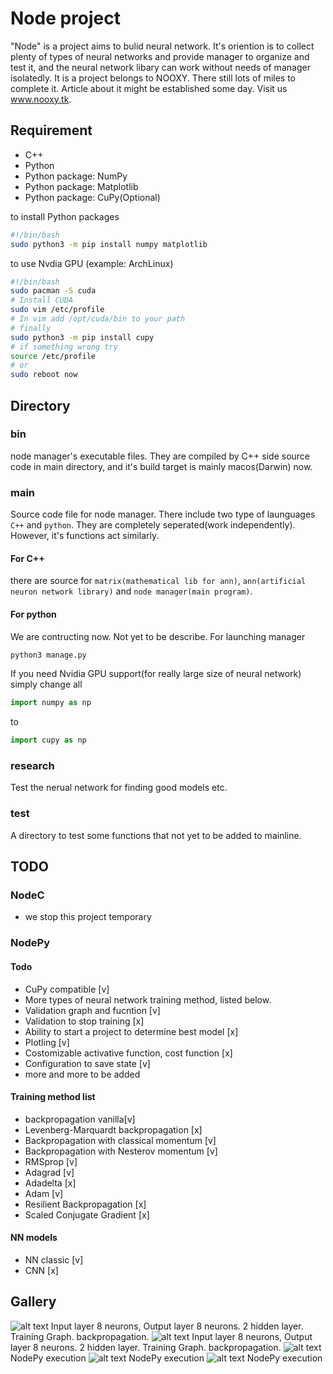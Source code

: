 # Node project
"Node" is a project aims to bulid neural network. It's oriention is to collect plenty of types of neural networks and provide manager to organize and test it, and the neural network libary can work without needs of manager isolatedly. It is a project belongs to NOOXY. There still lots of miles to  complete it. Article about it might be established some day. Visit us www.nooxy.tk.
## Requirement
- C++
- Python
- Python package: NumPy
- Python package: Matplotlib
- Python package: CuPy(Optional)

to install Python packages
```bash
#!/bin/bash
sudo python3 -m pip install numpy matplotlib
```
to use Nvdia GPU (example: ArchLinux)
```bash
#!/bin/bash
sudo pacman -S cuda
# Install CUDA
sudo vim /etc/profile
# In vim add /opt/cuda/bin to your path
# finally
sudo python3 -m pip install cupy
# if something wrong try
source /etc/profile
# or
sudo reboot now
```
## Directory
### bin
node manager's executable files. They are compiled by C++ side source code in main directory, and it's build target is mainly macos(Darwin) now.

### main
Source code file for node manager.
There include two type of launguages `C++` and `python`. They are completely seperated(work independently). However, it's functions act similarly.
#### For C++ 
there are source for `matrix(mathematical lib for ann)`, `ann(artificial neuron network library)` and `node manager(main program)`.
#### For python
We are contructing now. Not yet to be describe.
For launching manager
```sh
python3 manage.py
```
If you need Nvidia GPU support(for really large size of neural network) simply change all
```python
import numpy as np
```
to
```python
import cupy as np
```
### research
Test the nerual network for finding good models etc.
### test
A directory to test some functions that not yet to be added to mainline. 
## TODO
### NodeC
- we stop this project temporary
### NodePy
#### Todo
- CuPy compatible [v]
- More types of neural network training method, listed below.
- Validation graph and fucntion [v]
- Validation to stop training [x]
- Ability to start a project to determine best model [x]
- Plotling [v]
- Costomizable activative function, cost function [x]
- Configuration to save state [v]
- more and more to be added
#### Training method list
- backpropagation vanilla[v]
- Levenberg-Marquardt backpropagation [x]
- Backpropagation with classical momentum [v]
- Backpropagation with Nesterov momentum [v]
- RMSprop [v]
- Adagrad [v]
- Adadelta [x]
- Adam [v]
- Resilient Backpropagation [x]
- Scaled Conjugate Gradient [x]
#### NN models
- NN classic [v]
- CNN [x]
## Gallery
![alt text](https://github.com/magneticchen/node_project/raw/master/research/8/graph/8x10x10x8/Figure_1-1.png)
Input layer 8 neurons, Output layer 8 neurons. 2 hidden layer. Training Graph. backpropagation.
![alt text](https://github.com/magneticchen/node_project/raw/master/source/gallery/Figure1.png)
Input layer 8 neurons, Output layer 8 neurons. 2 hidden layer. Training Graph. backpropagation.
![alt text](https://github.com/magneticchen/node_project/raw/master/source/gallery/NodePy1.png)
NodePy execution
![alt text](https://github.com/magneticchen/node_project/raw/master/source/gallery/NodePy2.png)
NodePy execution
![alt text](https://github.com/magneticchen/node_project/raw/master/source/gallery/NodePy3.png)
NodePy execution
